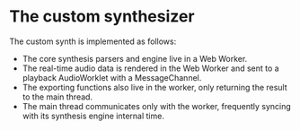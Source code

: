 # The custom synthesizer
The custom synth is implemented as follows:
- The core synthesis parsers and engine live in a Web Worker.
- The real-time audio data is rendered in the Web Worker and sent to a playback AudioWorklet with a MessageChannel.
- The exporting functions also live in the worker, only returning the result to the main thread.
- The main thread communicates only with the worker, frequently syncing with its synthesis engine internal time.
